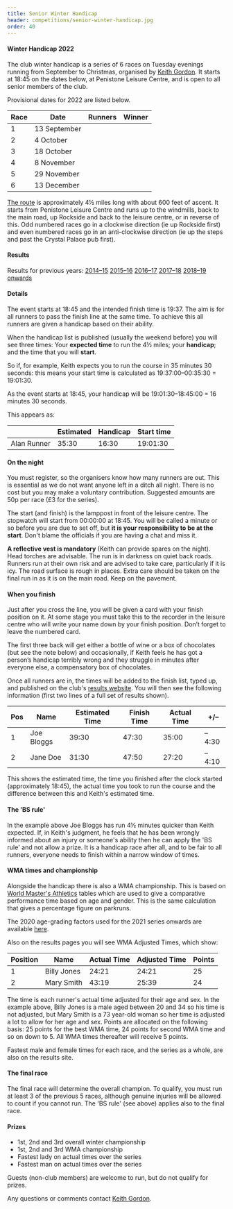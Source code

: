 ```yaml
---
title: Senior Winter Handicap
header: competitions/senior-winter-handicap.jpg
order: 40
---
```


#### Winter Handicap 2022

The club winter handicap is a series of 6 races on Tuesday evenings running from September to Christmas, organised by [Keith Gordon](mailto:keithHgordon@me.com). It starts at 18:45 on the dates below, at Penistone Leisure Centre, and is open to all senior members of the club.

Provisional dates for 2022 are listed below.

| Race | Date         | Runners | Winner |
| ---- | ------------ | ------- | ------ |
| 1    | 13 September |         |        |
| 2    | 4 October    |         |        |
| 3    | 18 October   |         |        |
| 4    | 8 November   |         |        |
| 5    | 29 November  |         |        |
| 6    | 13 December  |         |        |

[The route](https://pfrac.co.uk/static/images/maps/senior-wh.jpg) is approximately 4½ miles long with about 600 feet of ascent. It starts from Penistone Leisure Centre and runs up to the windmills, back to the main road, up Rockside and back to the leisure centre, or in reverse of this. Odd numbered races go in a clockwise direction (ie up Rockside first) and even numbered races go in an anti-clockwise direction (ie up the steps and past the Crystal Palace pub first).

#### Results

Results for previous years:
[2014–15](https://pfrac.co.uk/static/results/senior-wh/senior-wh-2014-15-results.pdf)
[2015–16](https://pfrac.co.uk/static/results/senior-wh/senior-wh-2015-16-results.pdf)
[2016–17](https://pfrac.co.uk/static/results/senior-wh/senior-wh-2016-17-results.pdf)
[2017–18](https://pfrac.co.uk/static/results/senior-wh/senior-wh-2017-18-results.pdf)
[2018–19 onwards](http://results.pfrac.co.uk)

#### Details

The event starts at 18:45 and the intended finish time is 19:37. The aim is for all runners to pass the finish line at the same time. To achieve this all runners are given a handicap based on their ability.

When the handicap list is published (usually the weekend before) you will see three times: Your **expected time** to run the 4½ miles; your **handicap**; and the time that you will **start**.

So if, for example, Keith expects you to run the course in 35 minutes 30 seconds: this means your start time is calculated as 19:37:00&ndash;00:35:30 = 19:01:30.

As the event starts at 18:45, your handicap will be 19:01:30&ndash;18:45:00 = 16 minutes 30 seconds.

This appears as:

|             | Estimated | Handicap | Start time |
| ----------- | --------- | -------- | ---------- |
| Alan Runner | 35:30     | 16:30    | 19:01:30   |

#### On the night

You must register, so the organisers know how many runners are out. This is essential as we do not want anyone left in a ditch all night.
There is no cost but you may make a voluntary contribution. Suggested amounts are 50p per race (£3 for the series).

The start (and finish) is the lamppost in front of the leisure centre. The stopwatch will start from 00:00:00 at 18:45. You will be called a minute or so before you are due to set off, but **it is your responsibility to be at the start**. Don't blame the officials if you are having a chat and miss it.

**A reflective vest is mandatory** (Keith can provide spares on the night). Head torches are advisable. The run is in darkness on quiet back roads. Runners run at their own risk and are advised to take care, particularly if it is icy. The road surface is rough in places. Extra care should be taken on the final run in as it is on the main road. Keep on the pavement.

#### When you finish

Just after you cross the line, you will be given a card with your finish position on it. At some stage you must take this to the recorder in the leisure centre who will write your name down by your finish position. Don’t forget to leave the numbered card.

The first three back will get either a bottle of wine or a box of chocolates (but see the note below) and occasionally, if Keith feels he has got a person’s handicap terribly wrong and they struggle in minutes after everyone else, a compensatory box of chocolates.

Once all runners are in, the times will be added to the finish list, typed up, and published on the club's [results website](http://results.pfrac.co.uk/). You will then see the following information (first two lines of a full set of results shown).

| Pos | Name       | Estimated Time | Finish Time | Actual Time | +/–   |
| --- | ---------- | -------------- | ----------- | ----------- | ----- |
| 1   | Joe Bloggs | 39:30          | 47:30       | 35:00       | –4:30 |
| 2   | Jane Doe   | 31:30          | 47:50       | 27:20       | –4:10 |

This shows the estimated time, the time you finished after the clock started (approximately 18:45), the actual time you took to run the course and the difference between this and Keith's estimated time.

#### The 'BS rule'

In the example above Joe Bloggs has run 4½ minutes quicker than Keith expected. If, in Keith's judgment, he feels that he has been wrongly informed about an injury or someone's ability then he can apply the 'BS rule' and not allow a prize. It is a handicap race after all, and to be fair to all runners, everyone needs to finish within a narrow window of times.

#### WMA times and championship

Alongside the handicap there is also a WMA championship. This is based on [World Master's Athletics](https://world-masters-athletics.com/wp-content/uploads/2018/02/Road_Age_Standards_WMA_2010-Explanation.pdf) tables which are used to give a comparative performance time based on age and gender. This is the same calculation that gives a percentage figure on parkruns.

The 2020 age-grading factors used for the 2021 series onwards are available [here](http://www.howardgrubb.co.uk/athletics/mldrroad20.html).

Also on the results pages you will see WMA Adjusted Times, which show:

| Position | Name        | Actual Time | Adjusted Time | Points |
| -------- | ----------- | ----------- | ------------- | ------ |
| 1        | Billy Jones | 24:21       | 24:21         | 25     |
| 2        | Mary Smith  | 43:19       | 25:39         | 24     |

The time is each runner's actual time adjusted for their age and sex. In the example above, Billy Jones is a male aged between 20 and 34 so his time is not adjusted, but Mary Smith is a 73 year-old woman so her time is adjusted a lot to allow for her age and sex. Points are allocated on the following basis: 25 points for the best WMA time, 24 points for second WMA time and so on down to 5. All WMA times thereafter will receive 5 points.

Fastest male and female times for each race, and the series as a whole, are also on the results site.

#### The final race

The final race will determine the overall champion. To qualify, you must run at least 3 of the previous 5 races, although genuine injuries will be allowed to count if you cannot run. The 'BS rule' (see above) applies also to the final race.

#### Prizes

- 1st, 2nd and 3rd overall winter championship
- 1st, 2nd and 3rd WMA championship
- Fastest lady on actual times over the series
- Fastest man on actual times over the series

Guests (non-club members) are welcome to run, but do not qualify for prizes.

Any questions or comments contact [Keith Gordon](mailto:keithHgordon@me.com).
